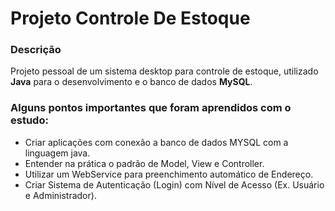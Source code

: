 # Projeto Controle De Estoque


<h3>Descrição</h3>

Projeto pessoal de um sistema desktop para controle de estoque, utilizado **Java** para o desenvolvimento e o banco de dados **MySQL**.



<h3>Alguns pontos importantes que foram aprendidos com o estudo:</h3>

- Criar aplicações com conexão a banco de dados MYSQL com a linguagem java.
- Entender na prática o padrão de Model, View e Controller.
- Utilizar um WebService para preenchimento automático de Endereço.
- Criar Sistema de Autenticação (Login) com Nível de Acesso (Ex. Usuário e Administrador).


